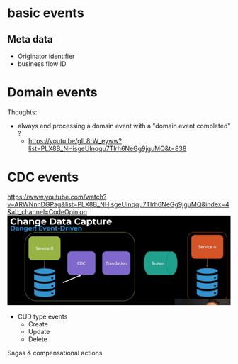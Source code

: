# basic events
## Meta data
- Originator identifier
- business flow ID


# Domain events

Thoughts:
- always end processing a domain event with a "domain event completed" ?
  - https://youtu.be/gIL8rW_eyww?list=PLX8B_NHisgeUInqqu7Tlrh6NeGg9jguMQ&t=838


# CDC events
https://www.youtube.com/watch?v=ARWNnnDGPag&list=PLX8B_NHisgeUInqqu7Tlrh6NeGg9jguMQ&index=4&ab_channel=CodeOpinion
![alt text](cdc-pipeline.png)

- CUD type events
    - Create
    - Update
    - Delete


Sagas & compensational actions
